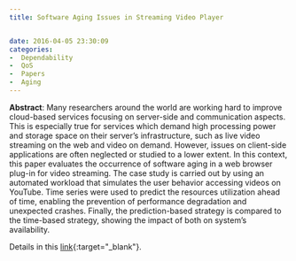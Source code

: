 ```yaml
---
title: Software Aging Issues in Streaming Video Player


date: 2016-04-05 23:30:09
categories:
-  Dependability
-  QoS 
-  Papers
-  Aging
---
```


**Abstract**: Many researchers around the world are working hard to improve cloud-based services focusing on server-side and communication aspects. This is especially true for services which demand high processing power and storage space on their server’s infrastructure, such as live video streaming on the web and video on demand. However, issues on client-side applications are often neglected or studied to a lower extent. In this context, this paper evaluates the occurrence of software aging in a web browser plug-in for video streaming. The case study is carried out by using an automated workload that simulates the user behavior accessing videos on YouTube. Time series were used to predict the resources utilization ahead of time, enabling the prevention of performance degradation and unexpected crashes. Finally, the prediction-based strategy is compared to the time-based strategy, showing the impact of both on system’s availability.


Details in this [link](http://www.jsoftware.us/index.php?m=content&c=index&a=show&catid=169&id=2634
){:target="_blank"}.
